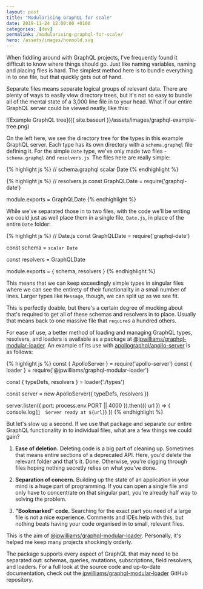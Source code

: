 ```yaml
---
layout: post
title: "Modularising GraphQL for scale"
date: 2019-11-24 12:00:00 +0100
categories: [dev]
permalink: /modularising-graphql-for-scale/
hero: /assets/images/honnold.svg
---
```

When fiddling around with GraphQL projects, I've frequently found it difficult to know where things should go. Just like naming variables, naming and placing files is hard. The simplest method here is to bundle everything in to one file, but that quickly gets out of hand.

Separate files means separate logical groups of relevant data. There are plenty of ways to easily view directory trees, but it's not so easy to bundle all of the mental state of a 3,000 line file in to your head. What if our entire GraphQL server could be viewed neatly, like this:

![Example GraphQL tree]({{ site.baseurl }}/assets/images/graphql-example-tree.png)

On the left here, we see the directory tree for the types in this example GraphQL server. Each type has its own directory with a `schema.graphql` file defining it. For the simple `Date` type, we've only made two files - `schema.graphql` and `resolvers.js`. The files here are really simple:

{% highlight js %}
// schema.graphql
scalar Date
{% endhighlight %}

{% highlight js %}
// resolvers.js
const GraphQLDate = require('graphql-date')

module.exports = GraphQLDate
{% endhighlight %}

While we've separated those in to two files, with the code we'll be writing we could just as well place them in a single file, `Date.js`, in place of the entire `Date` folder:

{% highlight js %}
// Date.js
const GraphQLDate = require('graphql-date')

const schema = `
	scalar Date
`

const resolvers = GraphQLDate

module.exports = {
	schema,
	resolvers
}
{% endhighlight %}

This means that we can keep exceedingly simple types in singular files where we can see the entirety of their functionality in a small number of lines. Larger types like `Message`, though, we can split up as we see fit.

This is perfectly doable, but there's a certain degree of mucking about that's required to get all of these schemas and resolvers in to place. Usually that means back to one massive file that `require`s a hundred others.

For ease of use, a better method of loading and managing GraphQL types, resolvers, and loaders is available as a package at [@jpwilliams/graphql-modular-loader](https://www.npmjs.com/package/@jpwilliams/graphql-modular-loader). An example of its use with [apollographql/apollo-server](https://github.com/apollographql/apollo-server) is as follows:

{% highlight js %}
const { ApolloServer } = require('apollo-server')
const { loader } = require('@jpwilliams/graphql-modular-loader')

const { typeDefs, resolvers } = loader('./types')

const server = new ApolloServer({ typeDefs, resolvers })

server.listen({
	port: process.env.PORT || 4000
}).then(({ url }) => {
	console.log(`🚀	Server ready at ${url}`)
})
{% endhighlight %}

But let's slow up a second. If we use that package and separate our entire GraphQL functionality in to individual files, what are a few things we could gain?

1. **Ease of deletion.** Deleting code is a big part of cleaning up. Sometimes that means entire sections of a deprecated API. Here, you'd delete the relevant folder and that's it. Done. Otherwise, you're digging through files hoping nothing secretly relies on what you've done.

2. **Separation of concern.** Building up the state of an application in your mind is a huge part of programming. If you can open a single file and only have to concentrate on that singular part, you're already half way to solving the problem.

3. **"Bookmarked" code.** Searching for the exact part you need of a large file is not a nice experience. Comments and IDEs help with this, but nothing beats having your code organised in to small, relevant files.

This is the aim of [@jpwilliams/graphql-modular-loader](https://www.npmjs.com/package/@jpwilliams/graphql-modular-loader). Personally, it's helped me keep many projects shockingly orderly.

The package supports every aspect of GraphQL that may need to be separated out: schemas, queries, mutations, subscriptions, field resolvers, and loaders. For a full look at the source code and up-to-date documentation, check out the [jpwilliams/graphql-modular-loader](https://github.com/jpwilliams/graphql-modular-loader) GitHub repository.

